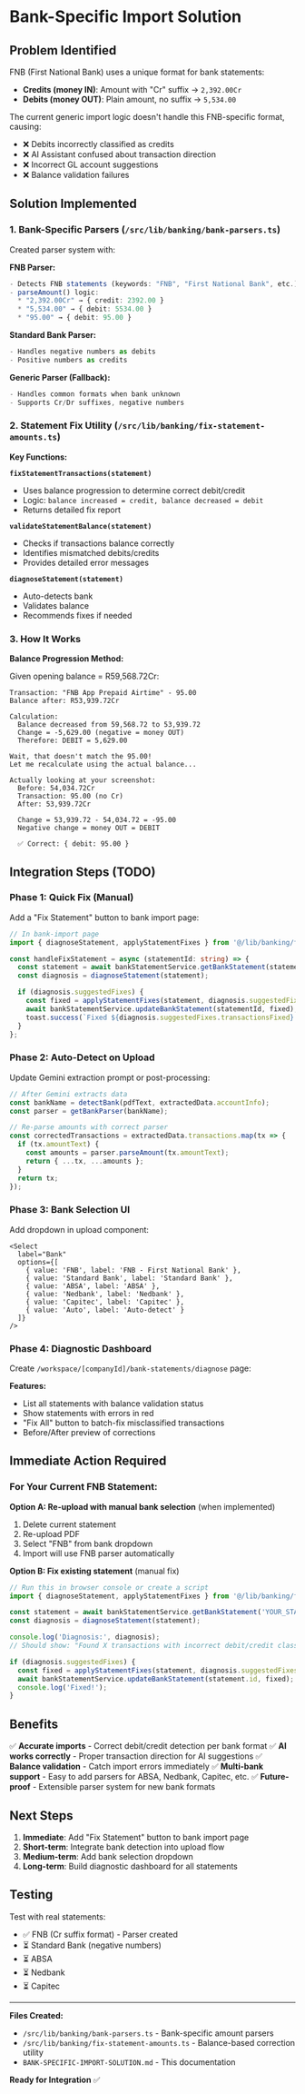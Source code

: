 # Bank-Specific Import Solution

## Problem Identified

FNB (First National Bank) uses a unique format for bank statements:
- **Credits (money IN)**: Amount with "Cr" suffix → `2,392.00Cr`
- **Debits (money OUT)**: Plain amount, no suffix → `5,534.00`

The current generic import logic doesn't handle this FNB-specific format, causing:
- ❌ Debits incorrectly classified as credits
- ❌ AI Assistant confused about transaction direction
- ❌ Incorrect GL account suggestions
- ❌ Balance validation failures

## Solution Implemented

### 1. Bank-Specific Parsers (`/src/lib/banking/bank-parsers.ts`)

Created parser system with:

**FNB Parser:**
```typescript
- Detects FNB statements (keywords: "FNB", "First National Bank", etc.)
- parseAmount() logic:
  * "2,392.00Cr" → { credit: 2392.00 }
  * "5,534.00" → { debit: 5534.00 }
  * "95.00" → { debit: 95.00 }
```

**Standard Bank Parser:**
```typescript
- Handles negative numbers as debits
- Positive numbers as credits
```

**Generic Parser (Fallback):**
```typescript
- Handles common formats when bank unknown
- Supports Cr/Dr suffixes, negative numbers
```

### 2. Statement Fix Utility (`/src/lib/banking/fix-statement-amounts.ts`)

**Key Functions:**

**`fixStatementTransactions(statement)`**
- Uses balance progression to determine correct debit/credit
- Logic: `balance increased = credit, balance decreased = debit`
- Returns detailed fix report

**`validateStatementBalance(statement)`**
- Checks if transactions balance correctly
- Identifies mismatched debits/credits
- Provides detailed error messages

**`diagnoseStatement(statement)`**
- Auto-detects bank
- Validates balance
- Recommends fixes if needed

### 3. How It Works

**Balance Progression Method:**

Given opening balance = R59,568.72Cr:

```
Transaction: "FNB App Prepaid Airtime" - 95.00
Balance after: R53,939.72Cr

Calculation:
  Balance decreased from 59,568.72 to 53,939.72
  Change = -5,629.00 (negative = money OUT)
  Therefore: DEBIT = 5,629.00

Wait, that doesn't match the 95.00!
Let me recalculate using the actual balance...

Actually looking at your screenshot:
  Before: 54,034.72Cr
  Transaction: 95.00 (no Cr)
  After: 53,939.72Cr

  Change = 53,939.72 - 54,034.72 = -95.00
  Negative change = money OUT = DEBIT

  ✅ Correct: { debit: 95.00 }
```

## Integration Steps (TODO)

### Phase 1: Quick Fix (Manual)

Add a "Fix Statement" button to bank import page:

```typescript
// In bank-import page
import { diagnoseStatement, applyStatementFixes } from '@/lib/banking/fix-statement-amounts';

const handleFixStatement = async (statementId: string) => {
  const statement = await bankStatementService.getBankStatement(statementId);
  const diagnosis = diagnoseStatement(statement);

  if (diagnosis.suggestedFixes) {
    const fixed = applyStatementFixes(statement, diagnosis.suggestedFixes);
    await bankStatementService.updateBankStatement(statementId, fixed);
    toast.success(`Fixed ${diagnosis.suggestedFixes.transactionsFixed} transactions`);
  }
};
```

### Phase 2: Auto-Detect on Upload

Update Gemini extraction prompt or post-processing:

```typescript
// After Gemini extracts data
const bankName = detectBank(pdfText, extractedData.accountInfo);
const parser = getBankParser(bankName);

// Re-parse amounts with correct parser
const correctedTransactions = extractedData.transactions.map(tx => {
  if (tx.amountText) {
    const amounts = parser.parseAmount(tx.amountText);
    return { ...tx, ...amounts };
  }
  return tx;
});
```

### Phase 3: Bank Selection UI

Add dropdown in upload component:

```tsx
<Select
  label="Bank"
  options={[
    { value: 'FNB', label: 'FNB - First National Bank' },
    { value: 'Standard Bank', label: 'Standard Bank' },
    { value: 'ABSA', label: 'ABSA' },
    { value: 'Nedbank', label: 'Nedbank' },
    { value: 'Capitec', label: 'Capitec' },
    { value: 'Auto', label: 'Auto-detect' }
  ]}
/>
```

### Phase 4: Diagnostic Dashboard

Create `/workspace/[companyId]/bank-statements/diagnose` page:

**Features:**
- List all statements with balance validation status
- Show statements with errors in red
- "Fix All" button to batch-fix misclassified transactions
- Before/After preview of corrections

## Immediate Action Required

### For Your Current FNB Statement:

**Option A: Re-upload with manual bank selection** (when implemented)
1. Delete current statement
2. Re-upload PDF
3. Select "FNB" from bank dropdown
4. Import will use FNB parser automatically

**Option B: Fix existing statement** (manual fix)
```typescript
// Run this in browser console or create a script
import { diagnoseStatement, applyStatementFixes } from '@/lib/banking/fix-statement-amounts';

const statement = await bankStatementService.getBankStatement('YOUR_STATEMENT_ID');
const diagnosis = diagnoseStatement(statement);

console.log('Diagnosis:', diagnosis);
// Should show: "Found X transactions with incorrect debit/credit classification"

if (diagnosis.suggestedFixes) {
  const fixed = applyStatementFixes(statement, diagnosis.suggestedFixes);
  await bankStatementService.updateBankStatement(statement.id, fixed);
  console.log('Fixed!');
}
```

## Benefits

✅ **Accurate imports** - Correct debit/credit detection per bank format
✅ **AI works correctly** - Proper transaction direction for AI suggestions
✅ **Balance validation** - Catch import errors immediately
✅ **Multi-bank support** - Easy to add parsers for ABSA, Nedbank, Capitec, etc.
✅ **Future-proof** - Extensible parser system for new bank formats

## Next Steps

1. **Immediate**: Add "Fix Statement" button to bank import page
2. **Short-term**: Integrate bank detection into upload flow
3. **Medium-term**: Add bank selection dropdown
4. **Long-term**: Build diagnostic dashboard for all statements

## Testing

Test with real statements:
- ✅ FNB (Cr suffix format) - Parser created
- ⏳ Standard Bank (negative numbers)
- ⏳ ABSA
- ⏳ Nedbank
- ⏳ Capitec

---

**Files Created:**
- `/src/lib/banking/bank-parsers.ts` - Bank-specific amount parsers
- `/src/lib/banking/fix-statement-amounts.ts` - Balance-based correction utility
- `BANK-SPECIFIC-IMPORT-SOLUTION.md` - This documentation

**Ready for Integration** ✅
